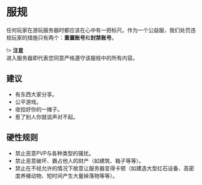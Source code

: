 # 服规
任何玩家在游玩服务器时都应该在心中有一把标尺。作为一个公益服，我们处罚违规玩家的措施只有两个：**重置账号**和**封禁账号**。

!> **注意**<br>进入服务器即代表您同意严格遵守该服规中的所有内容。

## 建议
- 有东西大家分享。
- 公平游戏。
- 收拾好你的一摊子。
- 惹了别人你就说声对不起。

## 硬性规则
- 禁止恶意PVP与各种类型的骚扰。
- 禁止恶意破坏、霸占他人的财产（如建筑、箱子等等）。
- 禁止在不经允许的情况下故意让服务器变得卡顿（如建造大型红石设备、高密度养殖动物、短时间产生大量掉落物等等）。
